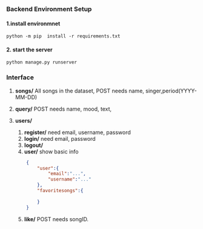 ### Backend Environment Setup

#### 1.install environmnet
```shell
python -m pip  install -r requirements.txt
```
#### 2. start the server
```shell
python manage.py runserver
```


### Interface 

1.  **songs/** All songs in the dataset, POST needs name, singer,period(YYYY-MM-DD) 
2.  **query/** POST needs name, mood, text,
3.  **users/**
    1.  **register/**   need email, username, password 
    2.  **login/**  need email, password
    3.  **logout/**      
    4.  **user/**   show basic info
    ```JSON
        {
            "user":{
                "email":"...",
                "username":"..."
            },
            "favoritesongs":{
                
            }
        }
    ```

    5.  **like/**   POST needs songID.
